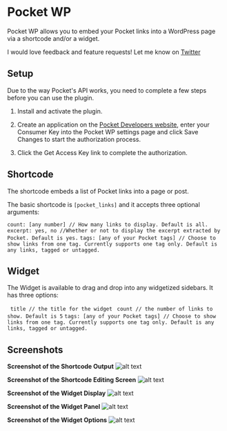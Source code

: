 Pocket WP
===

Pocket WP allows you to embed your Pocket links into a WordPress page via a shortcode and/or a widget.

I would love feedback and feature requests! Let me know on [Twitter](https://twitter.com/ciaransm)

## Setup
Due to the way Pocket's API works, you need to complete a few steps before you can use the plugin.

1. Install and activate the plugin.

2. Create an application on the [Pocket Developers website](http://getpocket.com/developer/apps/new), enter your Consumer Key into the Pocket WP settings page and click Save Changes to start the authorization process.

3. Click the Get Access Key link to complete the authorization.

## Shortcode

The shortcode embeds a list of Pocket links into a page or post.

The basic shortcode is `[pocket_links]` and it accepts three optional arguments:

`count: [any number] // How many links to display. Default is all.`
`excerpt: yes, no //Whether or not to display the excerpt extracted by Pocket. Default is yes.` 
`tags: [any of your Pocket tags] // Choose to show links from one tag. Currently supports one tag only. Default is any links, tagged or untagged.`

## Widget

The Widget is available to drag and drop into any widgetized sidebars. It has three options:

` title // the title for the widget`
` count // the number of links to show. Default is 5`
`tags: [any of your Pocket tags] // Choose to show links from one tag. Currently supports one tag only. Default is any links, tagged or untagged.`

## Screenshots

**Screenshot of the Shortcode Output**
![alt text](https://raw.githubusercontent.com/ciaranmahoney/Pocket-WP/master/screenshots/shortcode-display.png)

**Screenshot of the Shortcode Editing Screen**
![alt text](https://raw.githubusercontent.com/ciaranmahoney/Pocket-WP/master/screenshots/shortcode-page.png)

**Screenshot of the Widget Display**
![alt text](https://raw.githubusercontent.com/ciaranmahoney/Pocket-WP/master/screenshots/widget-display.png)

**Screenshot of the Widget Panel**
![alt text](https://raw.githubusercontent.com/ciaranmahoney/Pocket-WP/master/screenshots/widget-label.png)

**Screenshot of the Widget Options**
![alt text](https://raw.githubusercontent.com/ciaranmahoney/Pocket-WP/master/screenshots/widget-options.png)

